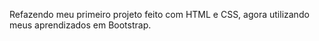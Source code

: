 Refazendo meu primeiro projeto feito com HTML e CSS, agora utilizando meus aprendizados em Bootstrap.
